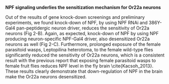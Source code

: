 **NPF signaling underlies the sensitization mechanism for Or22a neurons**

Out of the results of gene knock-down screenings and preliminary experiments, we found knock-down of NPF, by using NPF RNAi and 386Y-Gal4 pan-peptidergic neuron driver, reduces the sensitivity of Or22a neurons (Fig 2-B). Again, as expected, knock-down of NPF by using NPF producing neuron-specific NPF-Gal4 driver, also desensitized Or22a neurons as well (Fig 2-C). Furthermore, prolonged exposure of the female parasitoid wasps, Leptopilina heterotoma, to the female wild-type flies significantly reduced the sensitivity of Or22a neurons, which is a consistent result with the previous report that exposing female parasitoid wasps to female fruit flies reduces NPF level in the fly brain \cite{Kacsoh_2013}. These results clearly demonstrate that down-regulation of NPF in the brain make the Or22a neurons desensitized.
